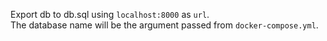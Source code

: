 Export db to db.sql using `localhost:8000` as `url`.  
The database name will be the argument passed from `docker-compose.yml`.